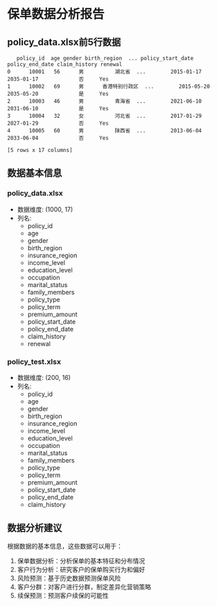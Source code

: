 # 保单数据分析报告

## policy_data.xlsx前5行数据
```
   policy_id  age gender birth_region  ... policy_start_date policy_end_date claim_history renewal
0      10001   56      男          湖北省  ...        2015-01-17      2035-01-17             否     Yes
1      10002   69      男      香港特别行政区  ...        2015-05-20      2035-05-20             是     Yes
2      10003   46      男          青海省  ...        2021-06-10      2031-06-10             是     Yes
3      10004   32      女          河北省  ...        2017-01-29      2027-01-29             否     Yes
4      10005   60      男          陕西省  ...        2013-06-04      2033-06-04             否     Yes

[5 rows x 17 columns]
```

## 数据基本信息

### policy_data.xlsx
- 数据维度: (1000, 17)
- 列名:
  - policy_id
  - age
  - gender
  - birth_region
  - insurance_region
  - income_level
  - education_level
  - occupation
  - marital_status
  - family_members
  - policy_type
  - policy_term
  - premium_amount
  - policy_start_date
  - policy_end_date
  - claim_history
  - renewal

### policy_test.xlsx
- 数据维度: (200, 16)
- 列名:
  - policy_id
  - age
  - gender
  - birth_region
  - insurance_region
  - income_level
  - education_level
  - occupation
  - marital_status
  - family_members
  - policy_type
  - policy_term
  - premium_amount
  - policy_start_date
  - policy_end_date
  - claim_history

## 数据分析建议

根据数据的基本信息，这些数据可以用于：
1. 保单数据分析：分析保单的基本特征和分布情况
2. 客户行为分析：研究客户的保单购买行为和偏好
3. 风险预测：基于历史数据预测保单风险
4. 客户分群：对客户进行分群，制定差异化营销策略
5. 续保预测：预测客户续保的可能性
